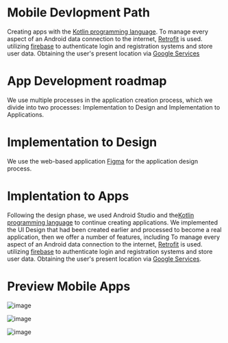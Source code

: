 # Mobile Devlopment Path
Creating apps with the [Kotlin programming language](https://kotlinlang.org/). To manage every aspect of an Android data connection to the internet, [Retrofit](https://square.github.io/retrofit/) is used. utilizing [firebase](https://firebase.google.com/?hl=id) to authenticate login and registration systems and store user data. Obtaining the user's present location via [Google Services](https://cloud.google.com/?hl=id)

# App Development roadmap
We use multiple processes in the application creation process, which we divide into two processes: Implementation to Design and Implementation to Applications.

# Implementation to Design
We use the web-based application [Figma](figma.com) for the application design process.

# Implentation to Apps
Following the design phase, we used Android Studio and the[Kotlin programming language](https://kotlinlang.org/) to continue creating applications. We implemented the UI Design that had been created earlier and processed to become a real application, then we offer a number of features, including To manage every aspect of an Android data connection to the internet, [Retrofit](https://square.github.io/retrofit/) is used. utilizing [firebase](https://firebase.google.com/?hl=id) to authenticate login and registration systems and store user data. Obtaining the user's present location via [Google Services](https://cloud.google.com/?hl=id).

# Preview Mobile Apps
![image](https://github.com/PS419-OVJ/OVJ-apps/assets/106564460/8c38b957-aa6d-4749-9f96-284672162920)

![image](https://github.com/PS419-OVJ/OVJ-apps/assets/106564460/c5d673b8-5200-43ea-a06f-47742f923a69)

![image](https://github.com/PS419-OVJ/OVJ-apps/assets/106564460/c8bce390-c56e-4766-8d07-793a6a5f4409)
